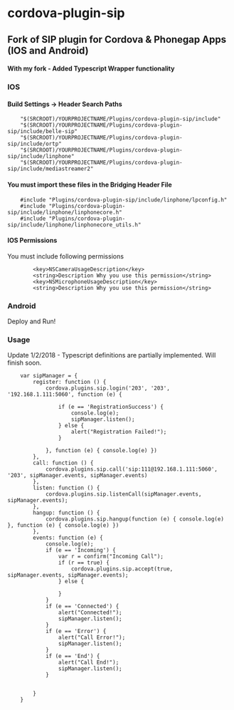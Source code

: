# cordova-plugin-sip
<h2>Fork of SIP plugin for Cordova & Phonegap Apps (IOS and Android)</h2>
<h4>With my fork - Added Typescript Wrapper functionality</h4>

<h3>IOS</h3>

<h4>Build Settings -> Header Search Paths</h4>

```
    "$(SRCROOT)/YOURPROJECTNAME/Plugins/cordova-plugin-sip/include"
    "$(SRCROOT)/YOURPROJECTNAME/Plugins/cordova-plugin-sip/include/belle-sip"
    "$(SRCROOT)/YOURPROJECTNAME/Plugins/cordova-plugin-sip/include/ortp"
    "$(SRCROOT)/YOURPROJECTNAME/Plugins/cordova-plugin-sip/include/linphone"
    "$(SRCROOT)/YOURPROJECTNAME/Plugins/cordova-plugin-sip/include/mediastreamer2"
```

<h4>You must import these files in the  Bridging Header File</h4>

```
    #include "Plugins/cordova-plugin-sip/include/linphone/lpconfig.h"
    #include "Plugins/cordova-plugin-sip/include/linphone/linphonecore.h"
    #include "Plugins/cordova-plugin-sip/include/linphone/linphonecore_utils.h"
```

<h4>IOS Permissions</h4>
  
You must include following permissions
```
        <key>NSCameraUsageDescription</key>
        <string>Description Why you use this permission</string>
        <key>NSMicrophoneUsageDescription</key>
        <string>Description Why you use this permission</string>
```


<h3>Android </h3>

Deploy and Run!



<h3>Usage</h3>

Update 1/2/2018 - Typescript definitions are partially implemented.  Will finish soon.


```
    var sipManager = {
        register: function () {
            cordova.plugins.sip.login('203', '203', '192.168.1.111:5060', function (e) {

                if (e == 'RegistrationSuccess') {
                    console.log(e);
                    sipManager.listen();
                } else {
                    alert("Registration Failed!");
                }

            }, function (e) { console.log(e) })
        },
        call: function () {
            cordova.plugins.sip.call('sip:111@192.168.1.111:5060', '203', sipManager.events, sipManager.events)
        },
        listen: function () {
            cordova.plugins.sip.listenCall(sipManager.events, sipManager.events);
        },
        hangup: function () {
            cordova.plugins.sip.hangup(function (e) { console.log(e) }, function (e) { console.log(e) })
        },
        events: function (e) {
            console.log(e);
            if (e == 'Incoming') {
                var r = confirm("Incoming Call");
                if (r == true) {
                    cordova.plugins.sip.accept(true, sipManager.events, sipManager.events);
                } else {

                }
            }
            if (e == 'Connected') {
                alert("Connected!");
                sipManager.listen();
            }
            if (e == 'Error') {
                alert("Call Error!");
                sipManager.listen();
            }
            if (e == 'End') {
                alert("Call End!");
                sipManager.listen();
            }


        }
    }
```
